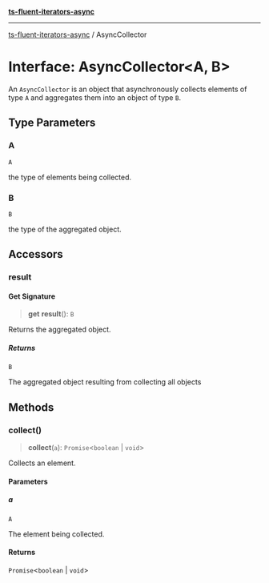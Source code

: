 [**ts-fluent-iterators-async**](../README.md)

---

[ts-fluent-iterators-async](../README.md) / AsyncCollector

# Interface: AsyncCollector\<A, B\>

An `AsyncCollector` is an object that asynchronously collects elements of type `A` and aggregates them into an object of type `B`.

## Type Parameters

### A

`A`

the type of elements being collected.

### B

`B`

the type of the aggregated object.

## Accessors

### result

#### Get Signature

> **get** **result**(): `B`

Returns the aggregated object.

##### Returns

`B`

The aggregated object resulting from collecting all objects

## Methods

### collect()

> **collect**(`a`): `Promise`\<`boolean` \| `void`\>

Collects an element.

#### Parameters

##### a

`A`

The element being collected.

#### Returns

`Promise`\<`boolean` \| `void`\>
